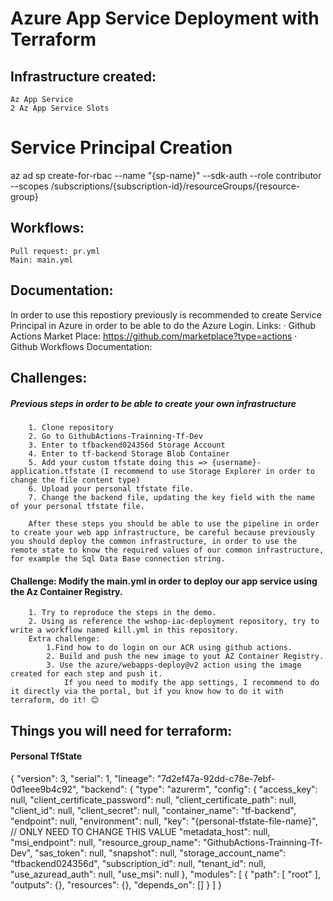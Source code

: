 # Azure App Service Deployment with Terraform

## Infrastructure created:
    Az App Service
    2 Az App Service Slots

# Service Principal Creation
az ad sp create-for-rbac --name "{sp-name}" --sdk-auth --role contributor \
    --scopes /subscriptions/{subscription-id}/resourceGroups/{resource-group}

## Workflows:
    Pull request: pr.yml
    Main: main.yml

## Documentation:
  In order to use this repostiory previously is recommended to create Service Principal in Azure in order to be able to do the Azure Login.
  Links:
    · Github Actions Market Place: https://github.com/marketplace?type=actions
    · Github Workflows Documentation: 

## Challenges:
  ##### Previous steps in order to be able to create your own infrastructure
        1. Clone repository
        2. Go to GithubActions-Trainning-Tf-Dev
        3. Enter to tfbackend024356d Storage Account
        4. Enter to tf-backend Storage Blob Container
        5. Add your custom tfstate doing this => {username}-application.tfstate (I recommend to use Storage Explorer in order to change the file content type)
        6. Upload your personal tfstate file.
        7. Change the backend file, updating the key field with the name of your personal tfstate file.
        
        After these steps you should be able to use the pipeline in order to create your web app infrastructure, be careful because previously you should deploy the common infrastructure, in order to use the remote state to know the required values of our common infrastructure, for example the Sql Data Base connection string.

  #### Challenge: Modify the main.yml in order to deploy our app service using the Az Container Registry.
        1. Try to reproduce the steps in the demo.
        2. Using as reference the wshop-iac-deployment repository, try to write a workflow named kill.yml in this repository.
        Extra challenge:
            1.Find how to do login on our ACR using github actions.
            2. Build and push the new image to yout AZ Container Registry.
            3. Use the azure/webapps-deploy@v2 action using the image created for each step and push it. 
                If you need to modify the app settings, I recommend to do it directly via the portal, but if you know how to do it with terraform, do it! 😊

## Things you will need for terraform:

#### Personal TfState
{
    "version": 3,
    "serial": 1,
    "lineage": "7d2ef47a-92dd-c78e-7ebf-0d1eee9b4c92",
    "backend": {
        "type": "azurerm",
        "config": {
            "access_key": null,
            "client_certificate_password": null,
            "client_certificate_path": null,
            "client_id": null,
            "client_secret": null,
            "container_name": "tf-backend",
            "endpoint": null,
            "environment": null,
            "key": "{personal-tfstate-file-name}", // ONLY NEED TO CHANGE THIS VALUE
            "metadata_host": null,
            "msi_endpoint": null,
            "resource_group_name": "GithubActions-Trainning-Tf-Dev",
            "sas_token": null,
            "snapshot": null,
            "storage_account_name": "tfbackend024356d",
            "subscription_id": null,
            "tenant_id": null,
            "use_azuread_auth": null,
            "use_msi": null
        },
        "modules": [
            {
                "path": [
                    "root"
                ],
                "outputs": {},
                "resources": {},
                "depends_on": []
            }
        ]
    }
